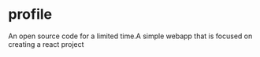 # profile
An open source code for a limited time.A simple webapp that is focused on creating a react project
